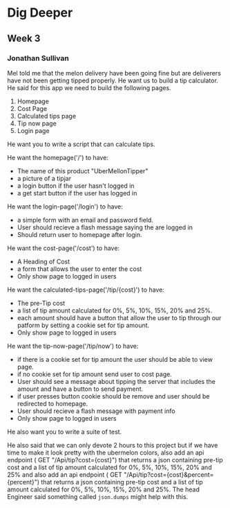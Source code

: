 # Dig Deeper
## Week 3
### Jonathan Sullivan

Mel told me that the melon delivery have been going fine but are deliverers have not been getting tipped properly. He want us to build a tip calculator. He said  for this app we need to build the following pages.

1. Homepage
2. Cost Page
3. Calculated tips page
4. Tip now page
5. Login page

He want you to write a script that can calculate tips.

He want the homepage('/') to have:
- The name of this product "UberMellonTipper"
- a picture of a tipjar
- a login button if the user hasn't logged in
- a get start button if the user has logged in 

He want the login-page('/login') to have:
- a simple form with an email and password field.
- User should recieve a flash message saying the are logged in 
- Should return user to homepage after login.

He want the cost-page('/cost') to have:
- A Heading of Cost
- a form that allows the user to enter the cost
- Only show page to logged in users

He want the calculated-tips-page('/tip/{cost}') to have:
- The pre-Tip cost
- a list of tip amount calculated for 0%, 5%, 10%, 15%, 20% and 25%.
- each amount should have a button that allow the user to tip through our patform by setting a cookie set for tip amount.
- Only show page to logged in users

He want the tip-now-page('/tip/now') to have:
- if there is a cookie set for tip amount the user should be able to view page.
- if no cookie set for tip amount send user to cost page.
- User should see a message about tipping the server that includes the amount and have a button to send payment.
- if user presses button cookie should be remove and user should be redirected 
to homepage.
- User should recieve a flash message with payment info
- Only show page to logged in users

He also want you to write a suite of test.

He also said that we can only devote 2 hours to this project but if we have time to make it look pretty with the ubermelon colors, also add an api endpoint ( GET "/Api/tip?cost={cost}") that returns a json containing pre-tip cost and a list of tip amount calculated for 0%, 5%, 10%, 15%, 20% and 25% and also add an api endpoint ( GET "/Api/tip?cost={cost}&percent={percent}") that returns a json containing pre-tip cost and a list of tip amount calculated for 0%, 5%, 10%, 15%, 20% and 25%. The head
Engineer said something called `json.dumps` might help with this.